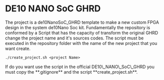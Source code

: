 # DE10 NANO SoC GHRD

<p>
The project is a de10NanoSoC_GHRD template to make a new custom FPGA design in the system de10Nano Soc kit. Fundamentally the repository is conformed by a Script that has the capacity of transform the original GHRD change the project name and it's sources codes.
The script must be executed in the repository folder with the name of the new project that you want create.
</p>

~~~#!/bin/bash
./create_project.sh <project Name>
~~~
<p>
If do you want use the script in the official DE10\_NANO\_SoC\_GHRD you must copy the **.gitignore** and the script **create_project.sh**.
</p>